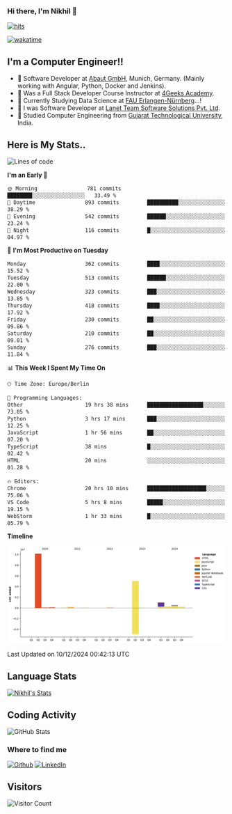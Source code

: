 ### Hi there, I'm Nikhil 👋

[![hits](https://hits.sh/github.com/silentsoft/hits.svg?color=2311cc)](https://hits.sh/github.com/silentsoft/hits/)

[![wakatime](https://wakatime.com/badge/user/369b6a3a-7953-4ff9-b7c7-be53d0a7ccc6.svg)](https://wakatime.com/@369b6a3a-7953-4ff9-b7c7-be53d0a7ccc6)

## I'm a  Computer Engineer!!

- 🌱 Software Developer at [Abaut GmbH](https://www.abaut.de/), Munich, Germany. (Mainly working with Angular, Python, Docker and Jenkins).
- 🌱 Was a Full Stack Developer Course Instructor at [4Geeks Academy](https://4geeks.com/).
- 🌱 Currently Studying Data Science at [FAU Erlangen-Nürnberg](https://www.fau.de/)...!
- 🌱 I was Software Developer at [Lanet Team Software Solutions Pvt. Ltd](https://lanetteam.com/).
- 🌱 Studied Computer Engineering from [Gujarat Technological University](https://www.gtu.ac.in/), India.

<h2>Here is My Stats..</h2>

<!--START_SECTION:waka-->
![Lines of code](https://img.shields.io/badge/From%20Hello%20World%20I%27ve%20Written-17.5%20million%20lines%20of%20code-blue)

**I'm an Early 🐤** 

```text
🌞 Morning                781 commits         ████████░░░░░░░░░░░░░░░░░   33.49 % 
🌆 Daytime                893 commits         ██████████░░░░░░░░░░░░░░░   38.29 % 
🌃 Evening                542 commits         ██████░░░░░░░░░░░░░░░░░░░   23.24 % 
🌙 Night                  116 commits         █░░░░░░░░░░░░░░░░░░░░░░░░   04.97 % 
```
📅 **I'm Most Productive on Tuesday** 

```text
Monday                   362 commits         ████░░░░░░░░░░░░░░░░░░░░░   15.52 % 
Tuesday                  513 commits         ██████░░░░░░░░░░░░░░░░░░░   22.00 % 
Wednesday                323 commits         ███░░░░░░░░░░░░░░░░░░░░░░   13.85 % 
Thursday                 418 commits         ████░░░░░░░░░░░░░░░░░░░░░   17.92 % 
Friday                   230 commits         ██░░░░░░░░░░░░░░░░░░░░░░░   09.86 % 
Saturday                 210 commits         ██░░░░░░░░░░░░░░░░░░░░░░░   09.01 % 
Sunday                   276 commits         ███░░░░░░░░░░░░░░░░░░░░░░   11.84 % 
```


📊 **This Week I Spent My Time On** 

```text
🕑︎ Time Zone: Europe/Berlin

💬 Programming Languages: 
Other                    19 hrs 38 mins      ██████████████████░░░░░░░   73.05 % 
Python                   3 hrs 17 mins       ███░░░░░░░░░░░░░░░░░░░░░░   12.25 % 
JavaScript               1 hr 56 mins        ██░░░░░░░░░░░░░░░░░░░░░░░   07.20 % 
TypeScript               38 mins             █░░░░░░░░░░░░░░░░░░░░░░░░   02.42 % 
HTML                     20 mins             ░░░░░░░░░░░░░░░░░░░░░░░░░   01.28 % 

🔥 Editors: 
Chrome                   20 hrs 10 mins      ███████████████████░░░░░░   75.06 % 
VS Code                  5 hrs 8 mins        █████░░░░░░░░░░░░░░░░░░░░   19.15 % 
WebStorm                 1 hr 33 mins        █░░░░░░░░░░░░░░░░░░░░░░░░   05.79 % 
```

**Timeline**

![Lines of Code chart](https://raw.githubusercontent.com/nikhilmaguwala/nikhilmaguwala/main/assets/bar_graph.png)


 Last Updated on 10/12/2024 00:42:13 UTC
<!--END_SECTION:waka-->

<h2>Language Stats</h2>

[![Nikhil's Stats](https://github-readme-stats.vercel.app/api/wakatime?username=nikhilmaguwala&layout=compact&title=Stats)](https://github.com/nikhilmaguwala)


<h2>Coding Activity</h2>

<p><img src="https://wakatime.com/share/@nikhilmaguwala/7dd532b8-3e5e-4c26-8c46-68cc27712a92.svg" alt="GitHub Stats"></p>

<h3>Where to find me</h3>
<p>
    <a href="https://github.com/nikhilmaguwala" target="_blank"><img alt="Github" src="https://img.shields.io/badge/GitHub-%2312100E.svg?&style=for-the-badge&logo=Github&logoColor=white" /></a>
    <a href="https://www.linkedin.com/in/nikhil-maguwala" target="_blank"><img alt="LinkedIn" src="https://img.shields.io/badge/linkedin-%230077B5.svg?&style=for-the-badge&logo=linkedin&logoColor=white" /></a> 
</p>


<h2>Visitors</h2>

![Visitor Count](https://profile-counter.glitch.me/nikhilmaguwala/count.svg)

[website]: https://nikhilmaguwala.github.io/
[instagram]: https://www.instagram.com/nikhil_maguwala/
[linkedin]: https://www.linkedin.com/in/nikhil-maguwala/

